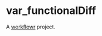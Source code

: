 # var_functionalDiff

A [workflowr][] project.

[workflowr]: https://github.com/jdblischak/workflowr
